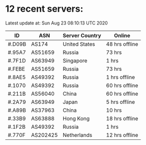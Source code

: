 # 12 recent servers:

Latest update at: Sun Aug 23 08:10:13 UTC 2020

| ID | ASN | Server Country | Online |
| -- | --- | -------------- | ------ |
| #.D09B | AS174 | United States | 48 hrs offline |
| #.95A7 | AS51659 | Russia | 73 hrs |
| #.7F1D | AS63949 | Singapore | 1 hrs |
| #.FEBE | AS51659 | Russia | 73 hrs |
| #.8AE5 | AS49392 | Russia | 1 hrs offline |
| #.1070 | AS49392 | Russia | 60 hrs offline |
| #.211B | AS56040 | China | 60 hrs offline |
| #.2A79 | AS63949 | Japan | 5 hrs offline |
| #.A89B | AS37963 | China | 10 hrs |
| #.33B9 | AS63888 | Hong Kong | 18 hrs offline |
| #.1F2B | AS49392 | Russia | 1 hrs |
| #.770F | AS202425 | Netherlands | 12 hrs offline |

